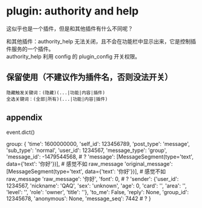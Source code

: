 # plugin: authority and help

这似乎也是一个插件，但是和其他插件有什么不同呢？

和其他插件：authority_help 无法关闭，且不会在功能栏中显示出来，它是控制插件服务的一个插件。  
authority_help 利用 config 的 plugin_config 开关权限。


## 保留使用（不建议作为插件名，否则没法开关）
    隐藏触发关键词：(隐藏)(...|功能|内容|插件)
    全选关键词：(全部|所有)(...|功能|内容|插件)


## appendix

event.dict()

group: {
    'time': 1600000000,
    'self_id': 123456789,
    'post_type': 'message',
    'sub_type': 'normal',
    'user_id': 1234567,
    'message_type': 'group',
    'message_id': -1479544568,  # ?
    'message': [MessageSegment(type='text', data={'text': '你好'})],  # 感觉不如 raw_message
    'original_message': [MessageSegment(type='text', data={'text': '你好'})],  # 感觉不如 raw_message
    'raw_message': '你好',
    'font': 0,  # ?
    'sender': {'user_id': 1234567, 'nickname': 'QAQ', 'sex': 'unknown', 'age': 0, 'card': '', 'area': '', 'level': '', 'role': 'owner', 'title': ''}, 'to_me': False,
    'reply': None,
    'group_id': 12345678,
    'anonymous': None,
    'message_seq': 7442  # ?
}